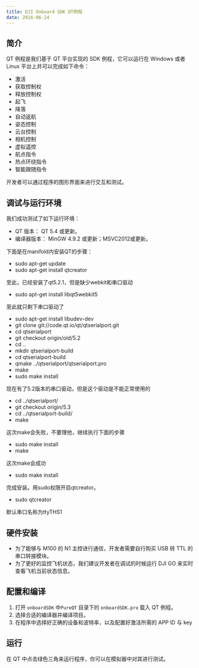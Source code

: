 ```yaml
---
title: DJI Onboard SDK QT例程 
date: 2016-06-24
---
```


## 简介

QT 例程是我们基于 QT 平台实现的 SDK 例程，它可以运行在 Windows 或者 Linux 平台上并可以完成如下命令：

* 激活
* 获取控制权
* 释放控制权
* 起飞
* 降落
* 自动返航
* 姿态控制
* 云台控制
* 相机控制
* 虚拟遥控
* 航点指令
* 热点环绕指令
* 智能跟随指令

开发者可以通过程序的图形界面来进行交互和测试。

## 调试与运行环境

我们成功测试了如下运行环境：

* QT 版本： QT 5.4 或更新。
* 编译器版本： MinGW 4.9.2 或更新；MSVC2012或更新。

下面是在manifold内安装QT的步骤：

* sudo apt-get update
* sudo apt-get install qtcreator

至此，已经安装了qt5.2.1，但是缺少webkit和串口驱动

* sudo apt-get install libqt5webkit5

至此就只剩下串口驱动了

* sudo apt-get install libudev-dev
* git clone git://code.qt.io/qt/qtserialport.git
* cd qtserialport
* git checkout origin/old/5.2
* cd ..
* mkdir qtserialport-build
* cd qtserialport-build
* qmake ../qtserialport/qtserialport.pro
* make
* sudo make install

现在有了5.2版本的串口驱动，但是这个驱动是不能正常使用的

* cd ../qtserialport/
* git checkout origin/5.3
* cd ../qtserialport-build/
* make

这次make会失败，不要理他，继续执行下面的步骤

* sudo make install
* make

这次make会成功

* sudo make install

完成安装。用sudo权限开启qtcreator。

* sudo qtcreator

默认串口名称为ttyTHS1

## 硬件安装

* 为了能够与 M100 的 N1 主控进行通信，开发者需要自行购买 USB 转 TTL 的串口转接模块。
* 为了更好的监控飞机状态，我们建议开发者在调试的时候运行 DJI GO 来实时查看飞机当前状态信息。

## 配置和编译

1. 打开 `onboardSDK` 中`PureQT` 目录下的 `onboardSDK.pro` 载入 QT 例程。
2. 选择合适的编译器并编译项目。
3. 在程序中选择好正确的设备和波特率，以及配置好激活所需的 APP ID 与 key

## 运行

在 QT 中点击绿色三角来运行程序，你可以在模拟器中对其进行测试。



